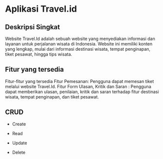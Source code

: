 # Aplikasi Travel.id

## Deskripsi Singkat

Website Travel.Id adalah sebuah website yang menyediakan informasi dan layanan untuk perjalanan wisata di Indonesia. Website ini memiliki konten yang lengkap, mulai dari informasi destinasi wisata, tempat penginapan, tiket pesawat, hingga tips wisata.

## Fitur yang tersedia

Fitur-fitur yang tersedia
Fitur Pemesanan: Pengguna dapat memesan tiket melalui website Travel.Id.
Fitur Form Ulasan, Kritik dan Saran : Pengguna dapat memberikan ulasan, penilaian, kritik dan saran terhadap fitur destinasi wisata, tempat penginapan, dan tiket pesawat.

## CRUD

- Create
  ![]()

- Read

- Update

- Delete
